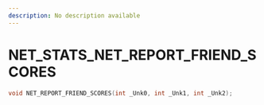 ```yaml
---
description: No description available 
---
```


# NET_STATS\_NET_REPORT_FRIEND_SCORES

```cpp
void NET_REPORT_FRIEND_SCORES(int _Unk0, int _Unk1, int _Unk2);
```